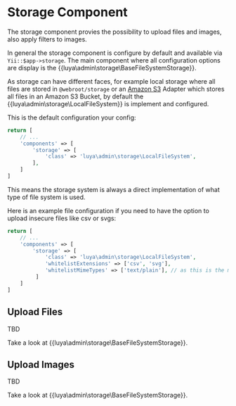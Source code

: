 # Storage Component

The storage component provies the possibility to upload files and images, also apply filters to images.

In general the storage component is configure by default and available via `Yii::$app->storage`. The main component where all configuration options are display is the {{luya\admin\storage\BaseFileSystemStorage}}.

As storage can have different faces, for example local storage where all files are stored in `@webroot/storage` or an [Amazon S3](https://github.com/luyadev/luya-aws) Adapter which stores all files in an Amazon S3 Bucket, by default the {{luya\admin\storage\LocalFileSystem}} is implement and configured.

This is the default configuration your config:

```php
return [
    // ...
    'components' => [
        'storage' => [
            'class' => 'luya\admin\storage\LocalFileSystem',
        ],
    ]
]
```

This means the storage system is always a direct implementation of what type of file system is used.

Here is an example file configuration if you need to have the option to upload insecure files like csv or svgs:

```php
return [
    // ...
    'components' => [
        'storage' => [
            'class' => 'luya\admin\storage\LocalFileSystem',
            'whitelistExtensions' => ['csv', 'svg'],
            'whitelistMimeTypes' => ['text/plain'], // as this is the mime type for csv files
         ]
    ]
]
```

## Upload Files

TBD

Take a look at {{luya\admin\storage\BaseFileSystemStorage}}.

## Upload Images

TBD

Take a look at {{luya\admin\storage\BaseFileSystemStorage}}.
